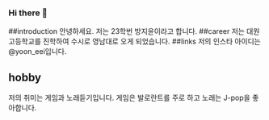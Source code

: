 ### Hi there 👋


##introduction
안녕하세요. 저는 23학번 방지윤이라고 합니다.
##career
저는 대원고등학교를 진학하여 수시로 영남대로 오게 되었습니다.
##links
저의 인스타 아이디는 @yoon_eei입니다.

## hobby
저의 취미는 게임과 노래듣기입니다. 게임은 발로란트를 주로 하고 노래는 J-pop을 좋아합니다.
<!--
**jiyun129/jiyun129** is a ✨ _special_ ✨ repository because its `README.md` (this file) appears on your GitHub profile.

Here are some ideas to get you started:

- 🔭 I’m currently working on ...
- 🌱 I’m currently learning ...
- 👯 I’m looking to collaborate on ...
- 🤔 I’m looking for help with ...
- 💬 Ask me about ...
- 📫 How to reach me: ...
- 😄 Pronouns: ...
- ⚡ Fun fact: ...
-->
